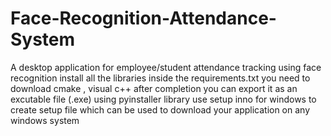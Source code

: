 # Face-Recognition-Attendance-System
A desktop application for employee/student attendance tracking using face recognition
install all the libraries inside the requirements.txt
you need to download cmake , visual c++
after completion you can export it as an excutable file (.exe) using pyinstaller library
use setup inno for windows to create setup file which can be used to download your application on any windows system

